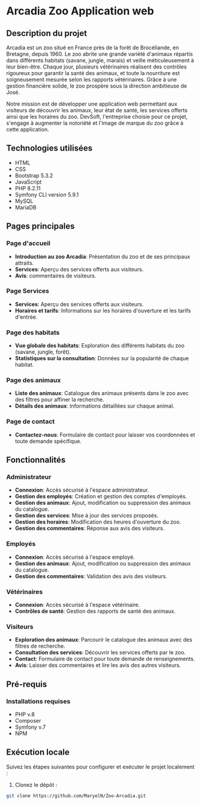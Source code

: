 # Arcadia Zoo Application web

## Description du projet

Arcadia est un zoo situé en France près de la forêt de Brocéliande, en Bretagne, depuis 1960. Le zoo abrite une grande variété d'animaux répartis dans différents habitats (savane, jungle, marais) et veille méticuleusement à leur bien-être. Chaque jour, plusieurs vétérinaires réalisent des contrôles rigoureux pour garantir la santé des animaux, et toute la nourriture est soigneusement mesurée selon les rapports vétérinaires. Grâce à une gestion financière solide, le zoo prospère sous la direction ambitieuse de José.

Notre mission est de développer une application web permettant aux visiteurs de découvrir les animaux, leur état de santé, les services offerts ainsi que les horaires du zoo. DevSoft, l'entreprise choisie pour ce projet, s'engage à augmenter la notoriété et l'image de marque du zoo grâce à cette application.

## Technologies utilisées

- HTML
- CSS
- Bootstrap 5.3.2
- JavaScript
- PHP 8.2.11
- Symfony CLI version 5.9.1
- MySQL
- MariaDB

## Pages principales

### Page d'accueil

- **Introduction au zoo Arcadia**: Présentation du zoo et de ses principaux attraits.
- **Services**: Aperçu des services offerts aux visiteurs.
- **Avis**: commentaires de visiteurs.

  
### Page Services
- **Services**: Aperçu des services offerts aux visiteurs.
- **Horaires et tarifs**: Informations sur les horaires d'ouverture et les tarifs d'entrée.

### Page des habitats

- **Vue globale des habitats**: Exploration des différents habitats du zoo (savane, jungle, forêt).
- **Statistiques sur la consultation**: Données sur la popularité de chaque habitat.

### Page des animaux

- **Liste des animaux**: Catalogue des animaux présents dans le zoo avec des filtres pour affiner la recherche.
- **Détails des animaux**: Informations détaillées sur chaque animal.

### Page de contact

- **Contactez-nous**: Formulaire de contact pour laisser vos coordonnées et toute demande spécifique.

## Fonctionnalités

### Administrateur

- **Connexion**: Accès sécurisé à l'espace administrateur.
- **Gestion des employés**: Création et gestion des comptes d'employés.
- **Gestion des animaux**: Ajout, modification ou suppression des animaux du catalogue.
- **Gestion des services**: Mise à jour des services proposés.
- **Gestion des horaires**: Modification des heures d'ouverture du zoo.
- **Gestion des commentaires**: Réponse aux avis des visiteurs.

### Employés

- **Connexion**: Accès sécurisé à l'espace employé.
- **Gestion des animaux**: Ajout, modification ou suppression des animaux du catalogue.
- **Gestion des commentaires**: Validation des avis des visiteurs.

### Vétérinaires

- **Connexion**: Accès sécurisé à l'espace vétérinaire.
- **Contrôles de santé**: Gestion des rapports de santé des animaux.

### Visiteurs

- **Exploration des animaux**: Parcourir le catalogue des animaux avec des filtres de recherche.
- **Consultation des services**: Découvrir les services offerts par le zoo.
- **Contact**: Formulaire de contact pour toute demande de renseignements.
- **Avis**: Laisser des commentaires et lire les avis des autres visiteurs.

## Pré-requis

### Installations requises

- PHP v.8
- Composer
- Symfony v.7
- NPM

## Exécution locale

Suivez les étapes suivantes pour configurer et exécuter le projet localement :

1. Clonez le dépôt :

```bash
git clone https://github.com/MaryelN/Zoo-Arcadia.git
